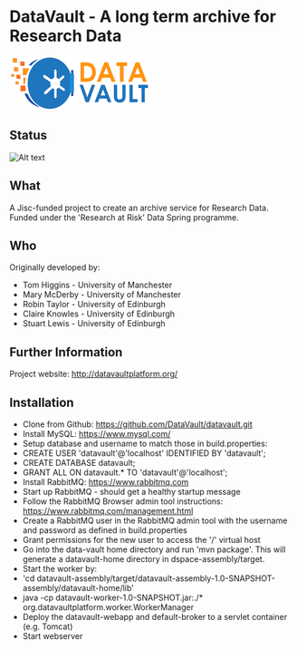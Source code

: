 DataVault - A long term archive for Research Data
=================================================
![Alt text](/logo-dvsmall.jpg?raw=true "Data Vault logo")

Status
---
![Alt text](https://travis-ci.org/DataVault/datavault.svg?branch=master "Travis build status")

What
----
A Jisc-funded project to create an archive service for Research Data.  Funded under the 'Research at Risk' Data Spring programme.

Who
---
Originally developed by:

 * Tom Higgins - University of Manchester
 * Mary McDerby - University of Manchester
 * Robin Taylor - University of Edinburgh
 * Claire Knowles - University of Edinburgh
 * Stuart Lewis - University of Edinburgh

Further Information
-------------------
Project website: http://datavaultplatform.org/

Installation
------------

  * Clone from Github: https://github.com/DataVault/datavault.git
  * Install MySQL: https://www.mysql.com/
  * Setup database and username to match those in build.properties:
  * CREATE USER 'datavault'@'localhost' IDENTIFIED BY 'datavault';
  * CREATE DATABASE datavault;
  * GRANT ALL ON datavault.* TO 'datavault'@'localhost';
  * Install RabbitMQ: https://www.rabbitmq.com
  * Start up RabbitMQ - should get a healthy startup message
  * Follow the RabbitMQ Browser admin tool instructions: https://www.rabbitmq.com/management.html
  * Create a RabbitMQ user in the RabbitMQ admin tool with the username and password as defined in build.properties
  * Grant permissions for the new user to access the '/' virtual host 
  * Go into the data-vault home directory and run 'mvn package'. This will generate a datavault-home directory in dspace-assembly/target.
  * Start the worker by:
  * 'cd datavault-assembly/target/datavault-assembly-1.0-SNAPSHOT-assembly/datavault-home/lib'
  * java -cp datavault-worker-1.0-SNAPSHOT.jar:./* org.datavaultplatform.worker.WorkerManager
  * Deploy the datavault-webapp and default-broker to a servlet container (e.g. Tomcat)
  * Start webserver
